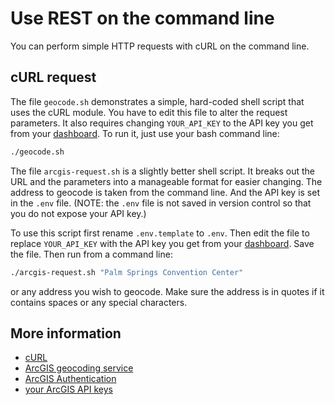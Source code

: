 # Use REST on the command line

You can perform simple HTTP requests with cURL on the command line.

## cURL request

The file `geocode.sh` demonstrates a simple, hard-coded shell script that uses the cURL module. You have to edit this file to alter the request parameters. It also requires changing `YOUR_API_KEY` to the API key you get from your [dashboard](https://developers.arcgis.com/dashboard/). To run it, just use your bash command line:

```bash
./geocode.sh
```

The file `arcgis-request.sh` is a slightly better shell script. It breaks out the URL and the parameters into a manageable format for easier changing. The address to geocode is taken from the command line. And the API key is set in the `.env` file. (NOTE: the `.env` file is not saved in version control so that you do not expose your API key.)

To use this script first rename `.env.template` to `.env`. Then edit the file to replace `YOUR_API_KEY` with the API key you get from your [dashboard](https://developers.arcgis.com/dashboard/). Save the file. Then run from a command line:

```bash
./arcgis-request.sh "Palm Springs Convention Center"
```

or any address you wish to geocode. Make sure the address is in quotes if it contains spaces or any special characters.

## More information

- [cURL](https://curl.se/)
- [ArcGIS geocoding service](https://developers.arcgis.com/documentation/mapping-apis-and-services/search/geocoding/)
- [ArcGIS Authentication](https://developers.arcgis.com/documentation/mapping-apis-and-services/security/api-keys/)
- [your ArcGIS API keys](https://developers.arcgis.com/api-keys)
